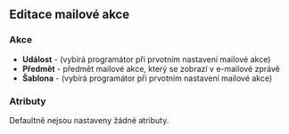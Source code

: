 ## Editace mailové akce

### Akce

+ **Událost** - (vybírá programátor při prvotním nastavení mailové akce)
+ **Předmět** - předmět mailové akce, který se zobrazí v e-mailové zprávě
+ **Šablona** - (vybírá programátor při prvotním nastavení mailové akce)


### Atributy

Defaultně nejsou nastaveny žádné atributy.